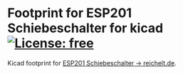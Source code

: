 # Footprint for ESP201 Schiebeschalter for kicad [![License: free](https://img.shields.io/badge/license-free-green.svg)](https://github.com/pforrmi/ESP201-Schiebeschalter/blob/master/LICENSE)

Kicad footprint for [ESP201 Schiebeschalter -> reichelt.de](https://www.reichelt.de/schiebeschalter-1x-um-liegend-print-rm-2-54-ss-esp201-p112179.html?&trstct=pos_15).

